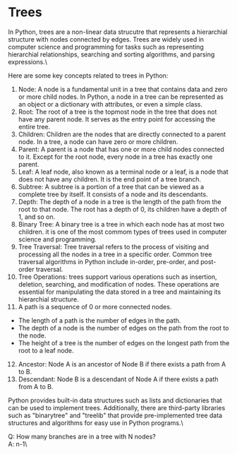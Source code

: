 # Trees
In Python, trees are a non-linear data strucutre that represents a hierarchial structure with nodes connected by edges. Trees are widely used in computer science and programming for tasks such as representing hierarchial relationships, searching and sorting algorithms, and parsing expressions.\

Here are some key concepts related to trees in Python:
1. Node: A node is a fundamental unit in a tree that contains data and zero or more child nodes. In Python, a node in a tree can be represented as an object or a dictionary with attributes, or even a simple class.
2. Root: The root of a tree is the topmost node in the tree that does not have any parent node. It serves as the entry point for accessing the entire tree. 
3. Children: Children are the nodes that are directly connected to a parent node. In a tree, a node can have zero or more children.
4. Parent: A parent is a node that has one or more child nodes connected to it. Except for the root node, every node in a tree has exactly one parent.
5. Leaf: A leaf node, also known as a terminal node or a leaf, is a node that does not have any children. It is the end point of a tree branch.
6. Subtree: A subtree is a portion of a tree that can be viewed as a complete tree by itself. It consists of a node and its descendants.
7. Depth: The depth of a node in a tree is the length of the path from the root to that node. The root has a depth of 0, its children have a depth of 1, and so on.
8. Binary Tree: A binary tree is a tree in which each node has at most two children. it is one of the most commom types of trees used in computer science and programming.
9. Tree Traversal: Tree traversal refers to the process of visiting and processing all the nodes in a tree in a specific order. Common tree traversal algorithms in Python include in-order, pre-order, and post-order traversal.
10. Tree Operations: trees support various operations such as insertion, deletion, searching, and modification of nodes. These operations are essential for manipulating the data stored in a tree and maintaining its hierarchial structure.
11. A path is a sequence of 0 or more connected nodes. 
* The length of a path is the number of edges in the path.
* The depth of a node is the number of edges on the path from the root to the node.
* The height of a tree is the number of edges on the longest path from the root to a leaf node.  
12. Ancestor: Node A is an ancestor of Node B if there exists a path from A to B.
13. Descendant: Node B is a descendant of Node A if there exists a path from A to B. 

Python provides built-in data structures such as lists and dictionaries that can be used to implement trees. Additionally, there are third-party libraries such as "binarytree" and "treelib" that provide pre-implemented tree data structures and algorithms for easy use in Python programs.\

Q: How many branches are in a tree with N nodes?\
A: n-1\


